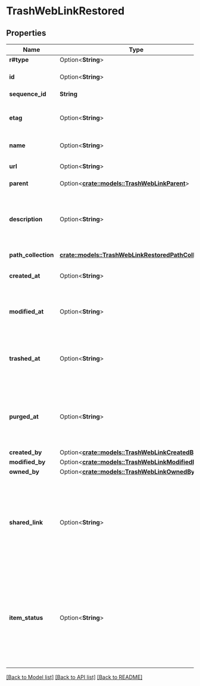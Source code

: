 # TrashWebLinkRestored

## Properties

Name | Type | Description | Notes
------------ | ------------- | ------------- | -------------
**r#type** | Option<**String**> | `web_link` | [optional]
**id** | Option<**String**> | The unique identifier for this web link | [optional]
**sequence_id** | **String** |  | 
**etag** | Option<**String**> | The entity tag of this web link. Used with `If-Match` headers. | [optional]
**name** | Option<**String**> | The name of the web link | [optional]
**url** | Option<**String**> | The URL this web link points to | [optional]
**parent** | Option<[**crate::models::TrashWebLinkParent**](TrashWebLink_parent.md)> |  | [optional]
**description** | Option<**String**> | The description accompanying the web link. This is visible within the Box web application. | [optional]
**path_collection** | [**crate::models::TrashWebLinkRestoredPathCollection**](TrashWebLinkRestored_path_collection.md) |  | 
**created_at** | Option<**String**> | When this file was created on Box’s servers. | [optional]
**modified_at** | Option<**String**> | When this file was last updated on the Box servers. | [optional]
**trashed_at** | Option<**String**> | The time at which this bookmark was put in the trash - becomes `null` after restore. | [optional]
**purged_at** | Option<**String**> | The time at which this bookmark will be permanently deleted - becomes `null` after restore. | [optional]
**created_by** | Option<[**crate::models::TrashWebLinkCreatedBy**](TrashWebLink_created_by.md)> |  | [optional]
**modified_by** | Option<[**crate::models::TrashWebLinkModifiedBy**](TrashWebLink_modified_by.md)> |  | [optional]
**owned_by** | Option<[**crate::models::TrashWebLinkOwnedBy**](TrashWebLink_owned_by.md)> |  | [optional]
**shared_link** | Option<**String**> | The shared link for this bookmark. This will be `null` if a bookmark had been trashed, even though the original shared link does become active again. | [optional]
**item_status** | Option<**String**> | Whether this item is deleted or not. Values include `active`, `trashed` if the file has been moved to the trash, and `deleted` if the file has been permanently deleted | [optional]

[[Back to Model list]](../README.md#documentation-for-models) [[Back to API list]](../README.md#documentation-for-api-endpoints) [[Back to README]](../README.md)


